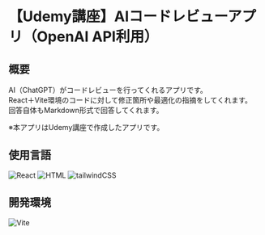 # 【Udemy講座】AIコードレビューアプリ（OpenAI API利用）

## 概要
AI（ChatGPT）がコードレビューを行ってくれるアプリです。  
React＋Vite環境のコードに対して修正箇所や最適化の指摘をしてくれます。  
回答自体もMarkdown形式で回答してくれます。

※本アプリはUdemy講座で作成したアプリです。

## 使用言語
<p>
  <img src="https://img.shields.io/badge/React-20232A?style=for-the-badge&logo=react&logoColor=61DAFB" alt="React" />
  <img src="https://img.shields.io/badge/HTML-E34F26?style=for-the-badge&logo=html5&logoColor=white" alt="HTML" />
  <img src="https://img.shields.io/badge/tailwindCSS-38B2AC?style=for-the-badge&logo=tailwind-css&logoColor=white" alt="tailwindCSS" />
</p>

## 開発環境
<p>
  <img src="https://img.shields.io/badge/Vite-646CFF?style=for-the-badge&logo=vite&logoColor=white" alt="Vite" />
</p>
